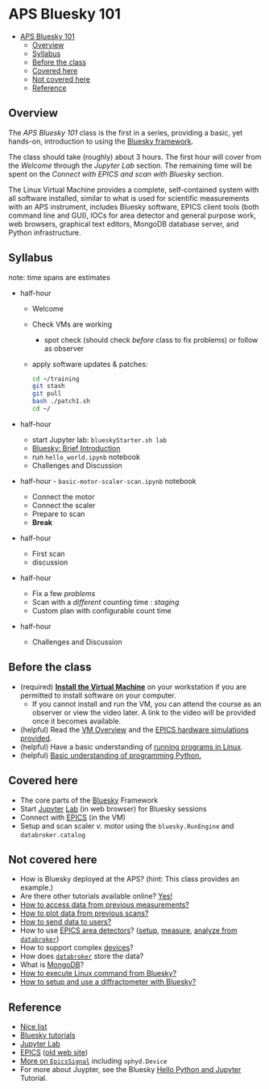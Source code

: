 # APS Bluesky 101

- [APS Bluesky 101](#aps-bluesky-101)
  - [Overview](#overview)
  - [Syllabus](#syllabus)
  - [Before the class](#before-the-class)
  - [Covered here](#covered-here)
  - [Not covered here](#not-covered-here)
  - [Reference](#reference)

## Overview

The *APS Bluesky 101* class is the first in a series, providing a basic, yet
hands-on, introduction to using the [Bluesky framework](https://blueskyproject.io).

The class should take (roughly) about 3 hours.  The first hour will cover
from the *Welcome* through the *Jupyter Lab* section.  The remaining time
will be spent on the *Connect with EPICS and scan with Bluesky* section.

The Linux Virtual Machine provides a complete, self-contained system with all
software installed, similar to what is used for scientific measurements with
an APS instrument, includes Bluesky software, EPICS client tools (both command
line and GUI), IOCs for area detector and general purpose work, web browsers,
graphical text editors, MongoDB database server, and Python infrastructure.

## Syllabus

note: time spans are estimates

- half-hour
  - Welcome
  - Check VMs are working
    - spot check (should check _before_ class to fix problems) or follow as observer
  - apply software updates & patches:

    ```sh
    cd ~/training
    git stash
    git pull
    bash ./patch1.sh
    cd ~/
    ```

- half-hour
  - start Jupyter lab: `blueskyStarter.sh lab`
  - [Bluesky: Brief Introduction](bluesky/intro2bluesky.md)
  - run `hello_world.ipynb` notebook
  - Challenges and Discussion
- half-hour -  `basic-motor-scaler-scan.ipynb` notebook
  - Connect the motor
  - Connect the scaler
  - Prepare to scan
  - **Break**
- half-hour
  - First scan
  - discussion
- half-hour
  - Fix a few _problems_
  - Scan with a *different* counting time : _staging_
  - Custom plan with configurable count time
- half-hour
  - Challenges and Discussion

## Before the class

- (required) [**Install the Virtual Machine**](https://github.com/BCDA-APS/epics-bluesky-vm/blob/main/install_vm.md) on your workstation if you are permitted to install software on your computer.
  - If you cannot install and run the VM, you can attend the course as
    an observer or view the video later.  A link to the video will be provided
    once it becomes available.
- (helpful) Read the [VM Overview](https://github.com/BCDA-APS/epics-bluesky-vm/blob/main/README.md#about-this-vm) and the [EPICS hardware simulations provided](https://nbviewer.jupyter.org/github/BCDA-APS/bluesky_training/blob/main/describe_instrument.ipynb#Description).
- (helpful) Have a basic understanding of [running programs in Linux](https://maker.pro/linux/tutorial/basic-linux-commands-for-beginners).
- (helpful) [Basic understanding of programming Python.](https://www.python.org/about/gettingstarted/)

## Covered here

- The core parts of the [Bluesky](https://blueskyproject.io) Framework
- Start [Jupyter](https://jupyter.org/) [Lab](https://jupyterlab.readthedocs.io) (in web browser) for Bluesky sessions
- Connect with [EPICS](https://epics-controls.org/) (in the VM)
- Setup and scan scaler _v._ motor using the `bluesky.RunEngine` and `databroker.catalog`

## Not covered here

- How is Bluesky deployed at the APS? (hint: This class provides an example.)
- Are there other tutorials available online?  [Yes!](https://blueskyproject.io/tutorials/README.html)
- [How to access data from previous measurements?](https://nbviewer.jupyter.org/github/BCDA-APS/bluesky_training/blob/main/after_measurement.ipynb)
- [How to plot data from previous scans?](https://nbviewer.jupyter.org/github/BCDA-APS/bluesky_training/blob/main/plot_x_y_databroker.ipynb)
- [How to send data to users?](https://github.com/BCDA-APS/bluesky_training/blob/main/resources/example-data/README.md)
- How to use [EPICS area detectors](https://areadetector.github.io)? ([setup](https://apstools.readthedocs.io/en/latest/examples/_ad__pilatus.html), [measure](https://nbviewer.jupyter.org/github/BCDA-APS/bluesky_training/blob/main/locate_image_peak.ipynb), [analyze from `databroker`](https://nbviewer.jupyter.org/github/BCDA-APS/bluesky_training/blob/main/bluesky/databroker_analysis.ipynb))
- How to support complex [devices](https://blueskyproject.io/ophyd/tutorials/device.html?highlight=device)?
- How does [`databroker`](https://blueskyproject.io/databroker/) store the data?
- What is [MongoDB](https://www.mongodb.com/)?
- [How to execute Linux command from Bluesky?](https://nbviewer.jupyter.org/github/BCDA-APS/bluesky_training/blob/main/demo_doodle.ipynb)
- [How to setup and use a diffractometer with Bluesky?](https://blueskyproject.io/hklpy/examples/index.html)

## Reference

- [Nice list](https://blueskyproject.io/tutorials/README.html#references)
- [Bluesky tutorials](https://blueskyproject.io/tutorials/README.html)
- [Jupyter Lab](https://jupyterlab.readthedocs.io)
- [EPICS](https://epics-controls.org/) ([old web site](https://epics.anl.gov/))
- [More on `EpicsSignal`](https://nbviewer.jupyter.org/github/BCDA-APS/bluesky_training/blob/main/connect_epics.ipynb) including `ophyd.Device`
- For more about Juypter, see the Bluesky [Hello Python and Jupyter](https://blueskyproject.io/tutorials/Hello%20Python%20and%20Jupyter.html) Tutorial.

